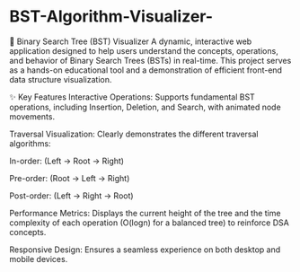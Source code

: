 # BST-Algorithm-Visualizer-

🌲 Binary Search Tree (BST) Visualizer
A dynamic, interactive web application designed to help users understand the concepts, operations, and behavior of Binary Search Trees (BSTs) in real-time. This project serves as a hands-on educational tool and a demonstration of efficient front-end data structure visualization.

✨ Key Features
Interactive Operations: Supports fundamental BST operations, including Insertion, Deletion, and Search, with animated node movements.

Traversal Visualization: Clearly demonstrates the different traversal algorithms:

In-order: (Left → Root → Right)

Pre-order: (Root → Left → Right)

Post-order: (Left → Right → Root)

Performance Metrics: Displays the current height of the tree and the time complexity of each operation (O(logn) for a balanced tree) to reinforce DSA concepts.

Responsive Design: Ensures a seamless experience on both desktop and mobile devices.
